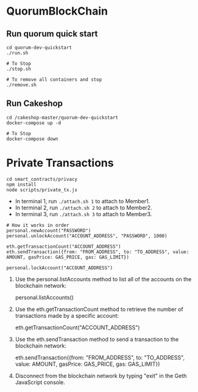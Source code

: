 # QuorumBlockChain

## Run quorum quick start

```
cd quorum-dev-quickstart
./run.sh

# To Stop
./stop.sh

# To remove all containers and stop
./remove.sh
```

## Run Cakeshop

```
cd /cakeshop-master/quorum-dev-quickstart 
docker-compose up -d

# To Stop
docker-compose down
```

# Private Transactions

```
cd smart_contracts/privacy
npm install
node scripts/private_tx.js
```

- In terminal 1, run `./attach.sh 1` to attach to Member1.
- In terminal 2, run `./attach.sh 2` to attach to Member2.
- In terminal 3, run `./attach.sh 3` to attach to Member3.

```
# How it works in order
personal.newAccount("PASSWORD")
personal.unlockAccount("ACCOUNT_ADDRESS", "PASSWORD", 1000)

eth.getTransactionCount("ACCOUNT_ADDRESS")
eth.sendTransaction({from: "FROM_ADDRESS", to: "TO_ADDRESS", value: AMOUNT, gasPrice: GAS_PRICE, gas: GAS_LIMIT})

personal.lockAccount("ACCOUNT_ADDRESS")
```

1. Use the personal.listAccounts method to list all of the accounts on the blockchain network:

   personal.listAccounts()

2. Use the eth.getTransactionCount method to retrieve the number of transactions made by a specific account:

   eth.getTransactionCount("ACCOUNT_ADDRESS")

3. Use the eth.sendTransaction method to send a transaction to the blockchain network:

   eth.sendTransaction({from: "FROM_ADDRESS", to: "TO_ADDRESS", value: AMOUNT, gasPrice: GAS_PRICE, gas: GAS_LIMIT})

4. Disconnect from the blockchain network by typing "exit" in the Geth JavaScript console.
